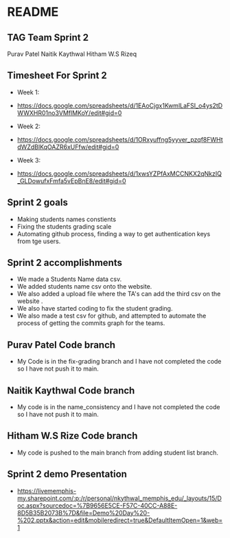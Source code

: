 # README

## TAG Team Sprint 2
Purav Patel
Naitik Kaythwal
Hitham W.S Rizeq

## Timesheet For Sprint 2
* Week 1:
* https://docs.google.com/spreadsheets/d/1EAoCjgx1KwmlLaFSI_o4ys2tDWWXHR01no3VMflMKoY/edit#gid=0 

* Week 2:
* https://docs.google.com/spreadsheets/d/1ORxyuffng5yyver_pzqf8FWHtdWZdBlKqOAZR6xUFfw/edit#gid=0

* Week 3:
* https://docs.google.com/spreadsheets/d/1xwsYZPfAxMCCNKX2qNkzIQ_GLDowufxFmfa5vEpBnE8/edit#gid=0


## Sprint 2 goals
* Making students names constients
* Fixing the students grading scale
* Automating github process, finding a way to get authentication keys from tge users. 

## Sprint 2 accomplishments
* We made a Students Name data csv.
* We added students name csv onto the website.
* We also added a upload file where the TA's can add the third csv on the website .
* We also have started coding to fix the student grading.
* We also made a test csv for github, and attempted to automate the process of getting the commits graph for the teams.

## Purav Patel Code branch
* My Code is in the fix-grading branch and I have not completed the code so I have not push it to main.

## Naitik Kaythwal Code branch
* My code is in the name_consistency and I have not completed the code so I have not push it to main.

## Hitham W.S Rize Code branch
* My code is pushed to the main branch from adding student list branch.

## Sprint 2 demo Presentation
* https://livememphis-my.sharepoint.com/:p:/r/personal/nkythwal_memphis_edu/_layouts/15/Doc.aspx?sourcedoc=%7B9656E5CE-F57C-40CC-A88E-8D5B35B2073B%7D&file=Demo%20Day%20-%202.pptx&action=edit&mobileredirect=true&DefaultItemOpen=1&web=1

